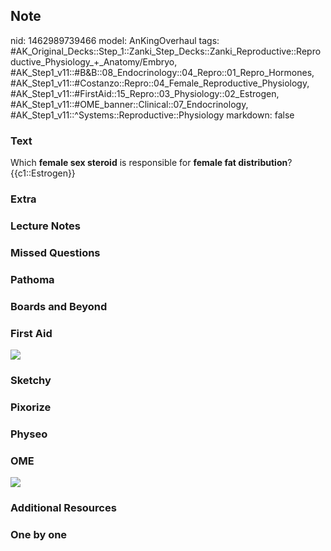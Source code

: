 ## Note
nid: 1462989739466
model: AnKingOverhaul
tags: #AK_Original_Decks::Step_1::Zanki_Step_Decks::Zanki_Reproductive::Reproductive_Physiology_+_Anatomy/Embryo, #AK_Step1_v11::#B&B::08_Endocrinology::04_Repro::01_Repro_Hormones, #AK_Step1_v11::#Costanzo::Repro::04_Female_Reproductive_Physiology, #AK_Step1_v11::#FirstAid::15_Repro::03_Physiology::02_Estrogen, #AK_Step1_v11::#OME_banner::Clinical::07_Endocrinology, #AK_Step1_v11::^Systems::Reproductive::Physiology
markdown: false

### Text
<div>
  <div>
    Which <b>female sex steroid</b> is responsible for <b>female
    fat distribution</b>?
  </div>
  <div>
    {{c1::Estrogen}}
  </div>
</div>

### Extra


### Lecture Notes


### Missed Questions


### Pathoma


### Boards and Beyond


### First Aid
<img src="tmpU_CSrE.png">

### Sketchy


### Pixorize


### Physeo


### OME
<div class="ome-widget">
  <a href=
  "https://onlinemeded.org/spa/endocrinology?ref=anki"><img src=
  "_OME_AnkiFlashcards_Topic_5.png"></a>
</div>

### Additional Resources


### One by one

